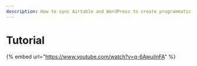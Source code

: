 ```yaml
---
description: How to sync Airtable and WordPress to create programmatic SEO pages
---
```


# Tutorial

{% embed url="https://www.youtube.com/watch?v=q-6AwuiInFA" %}
